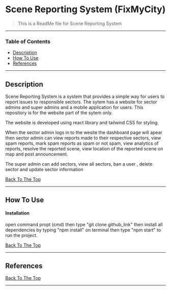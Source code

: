 # Scene Reporting System (FixMyCity)



> This is a ReadMe file for Scene Reporting System

---

### Table of Contents


- [Description](#description)
- [How To Use](#how-to-use)
- [References](#references)



---

## Description

Scene Reporting System is a system that provides a simple way for users to report issues to responsible sectors. 
The sytem has a website for sector admins and super admins  and a mobile application for users. This repository is for the website part of the sytem only.

The website is developed using react library and tailwind CSS for styling.

When the sector admin logs in to the wesite the dashboard page will apear then sector admin can view reports made to their respective sectors, view spam reports, 
mark spam reports as spam or not spam, view analytics of reports, resolve the reported scene, view location of the reported scene on map and post announcement. 

The super admin can add sectors, view all sectors, ban a user , delete sector and update sector information 



[Back To The Top](#read-me-template)

---

## How To Use

#### Installation
open command propt (cmd) then type "git clone github_link" then install all dependencies by typing "npm install" on terminal then type "npm start" to run the project.






[Back To The Top](#read-me-template)

---

## References
[Back To The Top](#read-me-template)

---





